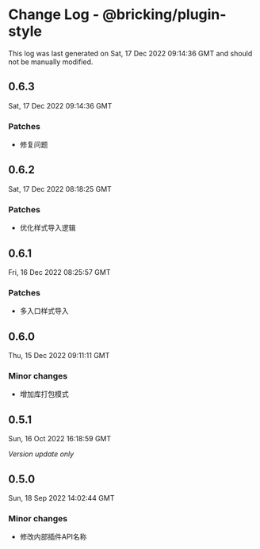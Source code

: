 # Change Log - @bricking/plugin-style

This log was last generated on Sat, 17 Dec 2022 09:14:36 GMT and should not be manually modified.

## 0.6.3
Sat, 17 Dec 2022 09:14:36 GMT

### Patches

- 修复问题

## 0.6.2
Sat, 17 Dec 2022 08:18:25 GMT

### Patches

- 优化样式导入逻辑

## 0.6.1
Fri, 16 Dec 2022 08:25:57 GMT

### Patches

- 多入口样式导入

## 0.6.0
Thu, 15 Dec 2022 09:11:11 GMT

### Minor changes

- 增加库打包模式

## 0.5.1
Sun, 16 Oct 2022 16:18:59 GMT

_Version update only_

## 0.5.0
Sun, 18 Sep 2022 14:02:44 GMT

### Minor changes

- 修改内部插件API名称

